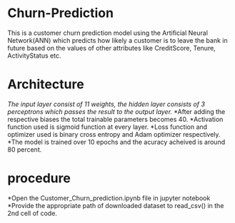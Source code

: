 # Churn-Prediction
This is a customer churn prediction model using the Artificial Neural Network(ANN) which predicts how likely a customer is to leave the bank in future based on the values of other attributes like CreditScore, Tenure, ActivityStatus etc. 

# Architecture
*The input layer consist of 11 weights, the hidden layer consists of 3 perceptrons which passes the result to the output layer.*
*After adding the respective biases the total trainable parameters becomes 40.
*Activation function used is sigmoid function at every layer.
*Loss function and optimizer used is binary cross entropy and Adam optimizer respectively.
*The model is trained over 10 epochs and the acuracy acheived is around 80 percent.

# procedure
*Open the Customer_Churn_prediction.ipynb file in jupyter notebook 
*Provide the appropriate path of downloaded dataset to read_csv() in the 2nd cell of code.
